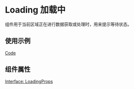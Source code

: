# Loading 加载中

组件用于当前区域正在进行数据获取或处理时，用来提示等待状态。

## 使用示例

[Code](./demo/index.tsx)

## 组件属性

[Interface: LoadingProps](./Loading.tsx)

